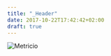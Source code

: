 ```yaml
---
title: "_Header"
date: 2017-10-22T17:42:42+02:00
draft: true
---
```


![Metricio](https://res.cloudinary.com/metricio/image/upload/v1508691520/logo-white_iop3bn.png)

